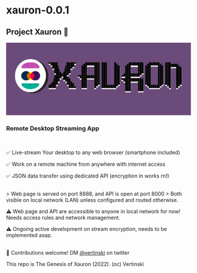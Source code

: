 # xauron-0.0.1
## Project Xauron 🔮

![logo](https://github.com/vertinski/xauron/blob/main/resources/logo-002_small.png "xauron")

### Remote Desktop Streaming App 

<br/>

✅ Live-stream Your desktop to any web browser (smartphone included)

✅ Work on a remote machine from anywhere with internet access

✅ JSON data transfer using dedicated API (encryption in works rn!)

<br/>
> Web page is served on port 8888, and API is open at port 8000
> Both visible on local network (LAN) unless configured and routed otherwise. 
<br/>

⚠️ Web page and API are accessible to anyone in local network for now! Needs access rules and network management. 

⚠️ Ongoing active development on stream encryption, needs to be implemented asap. 

<br/>
🤝 Contributions welcome!  DM <a href="https://twitter.com/vertinski">@vertinski</a> on twitter
<br/>

This repo is The Genesis of Xauron (2022). 
(oc) Vertinski
